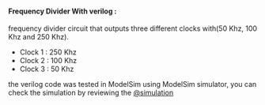 #### Frequency Divider With verilog : 
frequency divider circuit that outputs three different clocks with(50 Khz, 100 Khz and 250 Khz).
* Clock 1 : 250 Khz
* Clock 2 : 100 Khz
* Clock 3 : 50 Khz

the verilog code was tested in ModelSim using ModelSim simulator, you can check the simulation by reviewing the [@simulation](https://github.com/0xaB26/FrequencyDivider/blob/main/wave)
